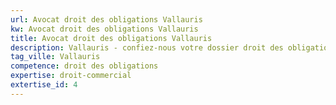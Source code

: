 ```yaml
---
url: Avocat droit des obligations Vallauris
kw: Avocat droit des obligations Vallauris
title: Avocat droit des obligations Vallauris
description: Vallauris - confiez-nous votre dossier droit des obligations
tag_ville: Vallauris
competence: droit des obligations
expertise: droit-commercial
extertise_id: 4
---
```

